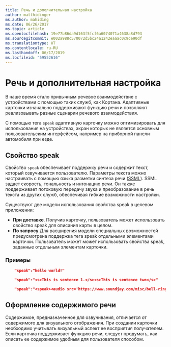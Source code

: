 ```yaml
---
title: Речь и дополнительная настройка
author: matthidinger
ms.author: mahiding
ms.date: 06/26/2017
ms.topic: article
ms.openlocfilehash: 19e77b86da9d163f5fcf6a6074071a4638a8d793
ms.sourcegitcommit: e002a988c570072d5bc24a1242eaaac0c9ce90df
ms.translationtype: HT
ms.contentlocale: ru-RU
ms.lasthandoff: 06/17/2019
ms.locfileid: "59552616"
---
```

# <a name="speech-and-advanced-customization"></a>Речь и дополнительная настройка
В наше время стало привычным речевое взаимодействие с устройствами с помощью таких служб, как Кортана.  Адаптивные карточки изначально поддерживают функцию речи и позволяют реализовывать разные сценарии речевого взаимодействия.

С помощью тега `speak` адаптивную карточку можно оптимизировать для использования на устройствах, экран которых не является основным пользовательским интерфейсом, например на приборной панели автомобиля при езде. 

## <a name="speak-property"></a>Свойство speak
Свойство `speak` обеспечивает поддержку речи и содержит текст, который озвучивается пользователю. Параметры текста можно настраивать с помощью языка разметки синтеза речи ([SSML](https://msdn.microsoft.com/en-us/library/office/hh361578)). SSML задает скорость, тональность и интонацию речи.  Он также поддерживает потоковую передачу звука и преобразование в речь текста из других служб, обеспечивая гибкие возможности настройки.

Существуют две модели использования свойства speak в целевом приложении:

* **При доставке**. Получив карточку, пользователь может использовать свойство speak для описания карты в целом.
* **По запросу** Для расширения модели специальных возможностей предусмотрена поддержка тега speak отдельными элементами карточки. Пользователь может может использовать свойства speak, заданные отдельным элементам карточки.

### <a name="examples"></a>Примеры

```json
    "speak":"hello world!"

    "speak":"<s>This is sentence 1.</s><s>This is sentence two</s>"

    "speak":"<speak><audio src='https://www.soundjay.com/misc/bell-ringing-04.mp3'/><s>Time to wake up!</s></speak>"
```

## <a name="speech-content-design"></a>Оформление содержимого речи

Содержимое, предназначенное для озвучивания, отличается от содержимого для визуального отображения. При создании карточки необходимо учитывать визуальный аспект ее восприятия получателем. Если карточка поддерживает функцию речи, следует продумать, как описать ее содержимое удобным для пользователя способом.  
